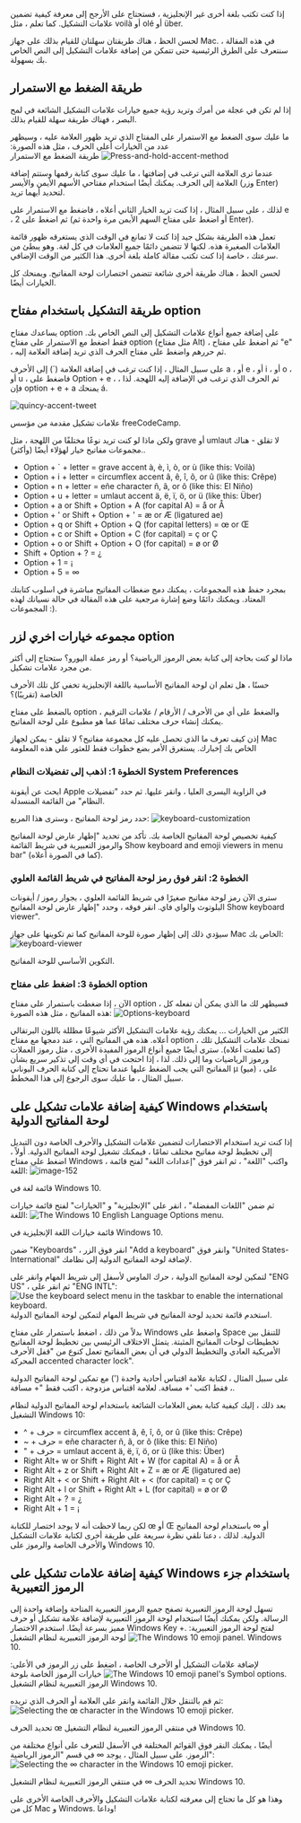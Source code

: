 إذا كنت تكتب بلغة أخرى غير الإنجليزية ، فستحتاج على الأرجح إلى معرفة كيفية تضمين علامات التشكيل. كما تعلم ، مثل voilà أو olé أو über.

لحسن الحظ ، هناك طريقتان سهلتان للقيام بذلك على جهاز Mac. في هذه المقالة ، سنتعرف على الطرق الرئيسية حتى تتمكن من إضافة علامات التشكيل إلى النص الخاص بك بسهولة.
## طريقة الضغط مع الاستمرار

إذا لم تكن في عجلة من أمرك وتريد رؤية جميع خيارات علامات التشكيل الشائعة في لمح البصر ، فهناك طريقة سهلة للقيام بذلك.

ما عليك سوى الضغط مع الاستمرار على المفتاح الذي تريد ظهور العلامة عليه ، وسيظهر عدد من الخيارات أعلى الحرف ، مثل هذه الصورة:
![Press-and-hold-accent-method](https://www.freecodecamp.org/news/content/images/2020/11/Press-and-hold-accent-method.png)
طريقة الضغط مع الاستمرار

عندما ترى العلامة التي ترغب في إضافتها ، ما عليك سوى كتابة رقمها وستتم إضافة العلامة إلى الحرف. يمكنك أيضًا استخدام مفتاحي الأسهم الأيمن والأيسر (وزر Enter) لتحديد أيهما تريد.

لذلك ، على سبيل المثال ، إذا كنت تريد الخيار الثاني أعلاه ، فاضغط مع الاستمرار على e ، ثم اضغط على 2 (أو اضغط على مفتاح السهم الأيمن مرة واحدة ثم Enter).

تعمل هذه الطريقة بشكل جيد إذا كنت لا تمانع في الوقت الذي يستغرقه ظهور قائمة العلامات الصغيرة هذه. لكنها لا تتضمن دائمًا جميع العلامات في كل لغة. وهو يبطئ من سرعتك ، خاصة إذا كنت تكتب مقالة كاملة بلغة أخرى. هذا الكثير من الوقت الإضافي.

لحسن الحظ ، هناك طريقة أخرى شائعة تتضمن اختصارات لوحة المفاتيح. ويمنحك كل الخيارات أيضًا.

## طريقة التشكيل باستخدام مفتاح option
يساعدك مفتاح option على إضافة جميع أنواع علامات التشكيل إلى النص الخاص بك. فقط اضغط مع الاستمرار على مفتاح option (مثل مفتاح Alt) ، ثم اضغط على مفتاح "e" ، ثم حررهم واضغط على مفتاح الحرف الذي تريد إضافة العلامة إليه.

على سبيل المثال ، إذا كنت ترغب في إضافة العلامة (´) إلى الأحرف a ، أو e ، أو i ، أو o ، أو u ، فاضغط على Option + e ، ثم الحرف الذي ترغب في الإضافة إليه اللهجة. لذا ، فإن option + e + a يمنحك á.

![quincy-accent-tweet](https://www.freecodecamp.org/news/content/images/2020/11/quincy-accent-tweet.png)

علامات تشكيل مقدمة من مؤسس freeCodeCamp.

ولكن ماذا لو كنت تريد نوعًا مختلفًا من اللهجة ، مثل grave أو umlaut لا تقلق - هناك مجموعات مفاتيح خيار لهؤلاء أيضًا (وأكثر)..

-   Option + ` + letter = grave accent à, è, ì, ò, or ù (like this: Voilà)
-   Option + i + letter = circumflex accent â, ê, î, ô, or û (like this: Crêpe)
-   Option + n + letter = eñe character ñ, ã, or õ (like this: El Niño)
-   Option + u + letter = umlaut accent ä, ë, ï, ö, or ü (like this: Über)
-   Option + a or Shift + Option + A (for capital A) = å or Å
-   Option + ' or Shift + Option + ' = æ or Æ (ligatured ae)
-   Option + q or Shift + Option + Q (for capital letters) = œ or Œ
-   Option + c or Shift + Option + C (for capital) = ç or Ç
-   Option + o or Shift + Option + O (for capital) = ø or Ø
-   Shift + Option + ? = ¿
-   Option + 1 = ¡
-   Option + 5 = ∞

بمجرد حفظ هذه المجموعات ، يمكنك دمج ضغطات المفاتيح مباشرة في اسلوب كتابتك المعتاد. ويمكنك دائمًا وضع إشارة مرجعية على هذه المقالة في حالة نسيانك لهذه المجموعات :).
## مجموعه خيارات اخري لزر option
ماذا لو كنت بحاجة إلى كتابة بعض الرموز الرياضية؟ أو رمز عملة اليورو؟ ستحتاج إلى أكثر من مجرد علامات تشكيل.

حسنًا ، هل تعلم ان لوحة المفاتيح الأساسية باللغة الإنجليزية تخفي كل تلك الأحرف الخاصة (تقريبًا)؟

بالضغط على مفتاح option والضغط على أي من الأحرف / الأرقام / علامات الترقيم ، يمكنك إنشاء حرف مختلف تمامًا عما هو مطبوع على لوحة المفاتيح.

إذن كيف تعرف ما الذي تحصل عليه كل مجموعة مفاتيح؟ لا تقلق - يمكن لجهاز Mac الخاص بك إخبارك. يستغرق الأمر بضع خطوات فقط للعثور علي هذه المعلومة

### الخطوة 1: اذهب إلى تفضيلات النظام System Preferences

ابحث عن أيقونة Apple في الزاوية اليسرى العليا ، وانقر عليها. ثم حدد "تفضيلات النظام" من القائمة المنسدلة.

حدد رمز لوحة المفاتيح ، وسترى هذا المربع:
![keyboard-customization](https://www.freecodecamp.org/news/content/images/2020/11/keyboard-customization.png)

كيفية تخصيص لوحة المفاتيح الخاصة بك.
تأكد من تحديد "إظهار عارض لوحة المفاتيح والرموز التعبيرية في شريط القائمة Show keyboard and emoji viewers in menu bar" (كما في الصورة أعلاه).
### الخطوة 2: انقر فوق رمز لوحة المفاتيح في شريط القائمة العلوي
سترى الآن رمز لوحة مفاتيح صغيرًا في شريط القائمة العلوي ، بجوار رموز / أيقونات البلوتوث والواي فاي. انقر فوقه ، وحدد "إظهار عارض لوحة المفاتيح Show keyboard viewer".

سيؤدي ذلك إلى إظهار صورة للوحة المفاتيح كما تم تكوينها على جهاز Mac الخاص بك:
![keyboard-viewer](https://www.freecodecamp.org/news/content/images/2020/11/keyboard-viewer.png)

التكوين الأساسي للوحة المفاتيح.
### الخطوة 3: اضغط على مفتاح option

الآن ، إذا ضغطت باستمرار على مفتاح option ، فسيظهر لك ما الذي يمكن أن تفعله كل هذه المفاتيح ، مثل هذه الصورة:
![Options-keyboard](https://www.freecodecamp.org/news/content/images/2020/11/Options-keyboard.png)

الكثير من الخيارات ...
يمكنك رؤية علامات التشكيل الأكثر شيوعًا مظللة باللون البرتقالي أعلاه. هذه هي المفاتيح التي ، عند دمجها مع مفتاح option ، تمنحك علامات التشكيل تلك (كما تعلمت أعلاه).
سترى أيضًا جميع أنواع الرموز المفيدة الأخرى ، مثل رموز العملات ورموز الرياضيات وما إلى ذلك. لذا ، إذا احتجت في أي وقت إلى تذكير سريع بشأن المفاتيح التي يجب الضغط عليها عندما تحتاج إلى كتابة الحرف اليوناني µ (ميو) ، على سبيل المثال ، ما عليك سوى الرجوع إلى هذا المخطط.
## كيفية إضافة علامات تشكيل على Windows باستخدام لوحة المفاتيح الدولية

إذا كنت تريد استخدام الاختصارات لتضمين علامات التشكيل والأحرف الخاصة دون التبديل إلى تخطيط لوحة مفاتيح مختلف تمامًا ، فيمكنك تشغيل لوحة المفاتيح الدولية.
أولاً ، اضغط على مفتاح Windows ، واكتب "اللغة" ، ثم انقر فوق "إعدادات اللغة" لفتح قائمة اللغة:
![image-152](https://www.freecodecamp.org/news/content/images/2020/11/image-152.png)

قائمة لغة في Windows 10.

ثم ضمن "اللغات المفضلة" ، انقر على "الإنجليزية" و "الخيارات" لفتح قائمة خيارات اللغة:
![The Windows 10 English Language Options menu.](https://www.freecodecamp.org/news/content/images/2020/11/image-150.png)

قائمة خيارات اللغة الإنجليزية في Windows 10.

ضمن "Keyboards" ، انقر فوق الزر "Add a keyboard" وانقر فوق "United States-International" لإضافة لوحة المفاتيح الدولية إلى نظامك.

لتمكين لوحة المفاتيح الدولية ، حرك الماوس لأسفل إلى شريط المهام وانقر على "ENG US" ، ثم انقر على "ENG INTL":
![Use the keyboard select menu in the taskbar to enable the international keyboard.](https://www.freecodecamp.org/news/content/images/2020/11/image-153.png)
استخدم قائمة تحديد لوحة المفاتيح في شريط المهام لتمكين لوحة المفاتيح الدولية.

بدلاً من ذلك ، اضغط باستمرار على مفتاح Windows واضغط على Space للتنقل بين تخطيطات لوحات المفاتيح المثبتة.
يتمثل الاختلاف الرئيسي بين تخطيط لوحة المفاتيح الأمريكية العادي والتخطيط الدولي في أن بعض المفاتيح تعمل كنوع من "قفل الأحرف المحركة accented character lock".

على سبيل المثال ، لكتابة علامة اقتباس أحادية واحدة (') مع تمكين لوحة المفاتيح الدولية ، 
فقط اكتب '+ مسافة. 
لعلامة اقتباس مزدوجة ،
اكتب فقط "+ مسافة. 

بعد ذلك ، إليك كيفية كتابة بعض العلامات الشائعة باستخدام لوحة المفاتيح الدولية لنظام التشغيل Windows 10:

* ^ + حرف = circumflex accent â, ê, î, ô, or û (like this: Crêpe)
* ~ + حرف = eñe character ñ, ã, or õ (like this: El Niño)
* " + حرف = umlaut accent ä, ë, ï, ö, or ü (like this: Über)
* Right Alt+ w or Shift + Right Alt + W (for capital A) = å or Å
* Right Alt + z or Shift + Right Alt + Z = æ or Æ (ligatured ae) 
* Right Alt + < or Shift + Right Alt + < (for capital) = ç or Ç
* Right Alt + l or Shift + Right Alt + L (for capital) = ø or Ø
* Right Alt + ? = ¿
* Right Alt + 1 = ¡

لكن ربما لاحظت أنه لا يوجد اختصار للكتابة œ أو Œ أو ∞ باستخدام لوحة المفاتيح الدولية.
لذلك ، دعنا نلقي نظرة سريعة على طريقة أخرى لكتابة علامات التشكيل والأحرف الخاصة والرموز على Windows 10.
## كيفية إضافة علامات تشكيل على Windows باستخدام جزء الرموز التعبيرية

تسهل لوحة الرموز التعبيرية تصفح جميع الرموز التعبيرية المتاحة وإضافة واحدة إلى الرسالة. ولكن يمكنك أيضًا استخدام لوحة الرموز التعبيرية لإضافة علامة تشكيل أو حرف مميز بسرعة أيضًا.
استخدم الاختصار Windows Key +. لفتح لوحة الرموز التعبيرية:
![The Windows 10 emoji panel.](https://www.freecodecamp.org/news/content/images/2020/11/image-154.png)
لوحة الرموز التعبيرية لنظام التشغيل Windows 10.


لإضافة علامات التشكيل أو الأحرف الخاصة ، اضغط على زر الرموز في الأعلى:
![The Windows 10 emoji panel's Symbol options.](https://www.freecodecamp.org/news/content/images/2020/11/image-156.png)
خيارات الرموز الخاصة بلوحة الرموز التعبيرية لنظام التشغيل Windows 10.

ثم قم بالتنقل خلال القائمة وانقر على العلامة أو الحرف الذي تريده:
![Selecting the œ character in the Windows 10 emoji picker.](https://www.freecodecamp.org/news/content/images/2020/11/image-157.png)

تحديد الحرف œ في منتقي الرموز التعبيرية لنظام التشغيل Windows 10.


أيضًا ، يمكنك النقر فوق القوائم المختلفة في الأسفل للتعرف على أنواع مختلفة من الرموز. على سبيل المثال ، يوجد ∞ في قسم "الرموز الرياضية":
![Selecting the ∞ character in the Windows 10 emoji picker.](https://www.freecodecamp.org/news/content/images/2020/11/image-158.png)

تحديد الحرف ∞ في منتقي الرموز التعبيرية لنظام التشغيل Windows 10.

وهذا هو كل ما تحتاج إلى معرفته لكتابة علامات التشكيل والأحرف الخاصة الأخرى على كل من Mac و Windows. وداعا!
